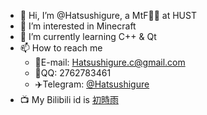 - 👋 Hi, I’m @Hatsushigure, a MtF🏳️‍⚧️ at HUST
- 👀 I’m interested in Minecraft
- 🌱 I’m currently learning C++ & Qt
- 📫 How to reach me
  - 📧E-mail: Hatsushigure.c@gmail.com
  - 🐧QQ: 2762783461
  - ✈️Telegram: [@Hatsushigure](https://t.me/hatsushigure/)
- 📺 My Bilibili id is [初時雨](https://space.bilibili.com/520580199)
